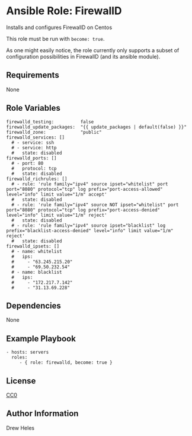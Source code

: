 Ansible Role: FirewallD
=========

Installs and configures FirewallD on Centos

This role must be run with `become: true`.

As one might easily notice, the role currently only supports a subset of configuration possibilities in FirewallD (and its ansible module).

Requirements
------------

None

Role Variables
--------------

    firewalld_testing:          false
    firewalld_update_packages:  "{{ update_packages | default(false) }}"
    firewalld_zone:             "public"
    firewalld_services: []
      # - service: ssh
      # - service: http
      #   state: disabled
    firewalld_ports: []
      # - port: 80
      #   protocol: tcp
      #   state: disabled
    firewalld_richrules: []
      # - rule: 'rule family="ipv4" source ipset="whitelist" port port="8080" protocol="tcp" log prefix="port-access-allowed" level="info" limit value="1/m" accept'
      #   state: disabled
      # - rule: 'rule family="ipv4" source NOT ipset="whitelist" port port="8080" protocol="tcp" log prefix="port-access-denied" level="info" limit value="1/m" reject'
      #   state: disabled
      # - rule: 'rule family="ipv4" source ipset="blacklist" log prefix="blacklist-access-denied" level="info" limit value="1/m" reject'
      #   state: disabled
    firewalld_ipsets: []
      # - name: whitelist
      #   ips:
      #     - "63.245.215.20"
      #     - "69.50.232.54"
      # - name: blacklist
      #   ips:
      #     - "172.217.7.142"
      #     - "31.13.69.228"

Dependencies
------------

None

Example Playbook
----------------

    - hosts: servers
      roles:
         - { role: firewalld, become: true }

License
-------

[CC0](http://creativecommons.org/publicdomain/zero/1.0/)

Author Information
------------------

Drew Heles
